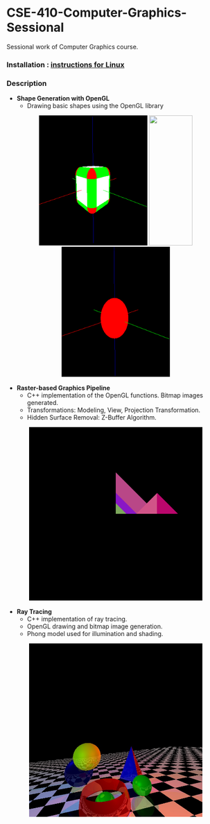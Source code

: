 # CSE-410-Computer-Graphics-Sessional

Sessional work of Computer Graphics course.

### Installation : [instructions for Linux](https://github.com/ramisa2108/CSE-410-Computer-Graphics-Sessional/blob/main/OpenGL%20Setup%20(Linux).txt) 

### Description

* **Shape Generation with OpenGL**
  - Drawing basic shapes using the OpenGL library
 <p align="center">
<img src="https://github.com/ramisa2108/Computer-Graphics-with-OpenGL/blob/main/Shape%20Generation%20with%20OpenGL/Output%201.png" width="250" height="300"/>
<img src="https://img.freepik.com/free-vector/two-way-black-arrow-art-illustration_56104-735.jpg?w=2000" width="100" height="300"/>
<img src="https://github.com/ramisa2108/Computer-Graphics-with-OpenGL/blob/main/Shape%20Generation%20with%20OpenGL/Output%202.png" width="250" height="300" />
</p>

* **Raster-based Graphics Pipeline**
  - C++ implementation of the OpenGL functions. Bitmap images generated.
  - Transformations: Modeling, View, Projection Transformation.
  - Hidden Surface Removal: Z-Buffer Algorithm.
<p align="center">
<img src="https://github.com/ramisa2108/Computer-Graphics-with-OpenGL/blob/main/Raster-based%20Graphics%20Pipeline/Output.bmp" width="400" height="400" />
</p>
 
* **Ray Tracing**
  - C++ implementation of ray tracing.
  - OpenGL drawing and bitmap image generation.
  - Phong model used for illumination and shading.
<p align="center">
<img src="https://github.com/ramisa2108/Computer-Graphics-with-OpenGL/blob/main/Ray%20Tracing/Output.bmp" width="400" height="400"/>
</p>
